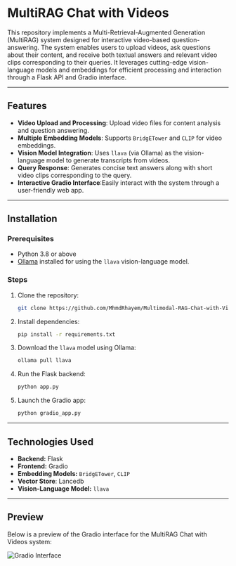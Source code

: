 # MultiRAG Chat with Videos

This repository implements a Multi-Retrieval-Augmented Generation (MultiRAG) system designed for interactive video-based question-answering. The system enables users to upload videos, ask questions about their content, and receive both textual answers and relevant video clips corresponding to their queries. It leverages cutting-edge vision-language models and embeddings for efficient processing and interaction through a Flask API and Gradio interface.

---

## Features

- **Video Upload and Processing**: Upload video files for content analysis and question answering.
- **Multiple Embedding Models**: Supports `BridgETower` and `CLIP` for video embeddings.
- **Vision Model Integration**: Uses `llava` (via Ollama) as the vision-language model to generate transcripts from videos.
- **Query Response**: Generates concise text answers along with short video clips corresponding to the query.
- **Interactive Gradio Interface**:Easily interact with the system through a user-friendly web app.

---

## Installation

### Prerequisites
- Python 3.8 or above
- [Ollama](https://ollama.com) installed for using the `llava` vision-language model.

### Steps
1. Clone the repository:
   ```bash
   git clone https://github.com/MhmdRhayem/Multimodal-RAG-Chat-with-Videos
   ```

2. Install dependencies:
   ```bash
   pip install -r requirements.txt
   ```

3. Download the `llava` model using Ollama:
   ```bash
   ollama pull llava
   ```

4. Run the Flask backend:
   ```bash
   python app.py
   ```

5. Launch the Gradio app:
   ```bash
   python gradio_app.py
   ```

---

## Technologies Used
- **Backend:** Flask
- **Frontend:** Gradio
- **Embedding Models:** `BridgETower`, `CLIP`
- **Vector Store**: Lancedb
- **Vision-Language Model:** `llava`

---

## Preview
Below is a preview of the Gradio interface for the MultiRAG Chat with Videos system:

![Gradio Interface](./image.gif)
